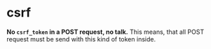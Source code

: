 # csrf

**No `csrf_token` in a POST request, no talk.** This means, that all POST request must be send with this kind of token inside.
